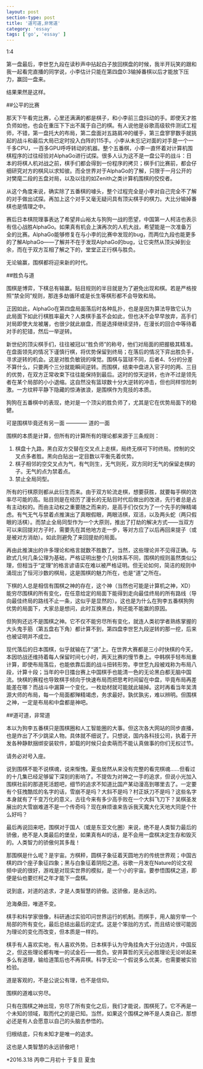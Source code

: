 ```yaml
---
layout: post
section-type: post
title: '道可道,非常道'
category: 'essay'
tags: ['go', 'essay' ]
---
```


1:4

第一盘最后，李世乭九段在读秒声中拈起白子放回棋盘的时候，我半开玩笑的跟和我一起看完直播的同学说，小李估计只能在第四盘0:3输掉番棋以后才能放下压力，赢回一盘来。

结果果然是这样。

##公平的比赛

那天下午看完比赛，心里还满满的都是棋子，和小李前三盘抖动的手。即使天才胜负师如他，也会在重压下下出不属于自己的棋。有人说他是谷歌高级软件测试工程师，不错，第一盘托大的布局，第二盘面对五路肩冲的缓手，第三盘寥寥数手就挑起的战斗和最后大局已定时投入白阵的115手。小李从未忘记对面的对手是一个一千多CPU，一百多GPU呼呼转动的机器。整个五番棋，小李一直怀着对计算机围棋程序的过往经验对AlphaGo进行试探。很多人认为这不是一盘公平的战斗：日本的将棋人机对战之前，棋手们都会得到一份程序的拷贝；棋手们比赛前，都会仔细研究对方的棋风以求知彼。而全世界对于AlphaGo的了解，只限于一月公开的对樊麾二段的五盘对局，以及以往的如Zenith之类计算机围棋的佼佼者。

从这个角度来说，确实除了五番棋的噱头，整个过程完全是小李对自己完全不了解的对手做出试探。再加上这个对手又毫无疑问具有顶尖棋手的棋力。大比分输掉番棋也是情理之中。

赛后日本棋院理事表达了希望井山裕太与狗狗一战的愿望，中国第一人柯洁也表示有信心战胜AlphaGo。如果真有机会上演再次的人机大战，希望能是一次准备万全的比赛。AlphaGo能够修复在与小李的比赛中发现的bug，而两位九段也能更多的了解AlphaGo——了解并不在于发现AlphaGo的bug，让它突然从顶尖掉到业余，而在于双方互相了解之下的，堂堂正正行棋与胜负。

无论输赢，围棋都将迎来新的时代。

##胜负与道

围棋是博弈，下棋总有输赢。贴目规则的半目就是为了避免出现和棋。若是严格按照“禁全同”规则，那连多劫循环或是长生等棋形都不会导致和局。

正因如此，AlphaGo在第四盘局面落后时各种乱扑，也是是因为算法导致它认为此局面下如此行棋胜率最大？人类棋手虽不会如此，但也决不会早早放弃，高手们对局即使大龙被屠，也很少就此崩盘，而是选择继续坚持，在漫长的回合中等待着对手的犯错，然后一举逆转。

新世纪的顶尖棋手们，往往被冠以“胜负师”的称号，他们对局面的把握极其精准。在盘面领先的情况下谨慎行棋，将优势保留到终局；在落后的情况下弈出胜负手，寻求逆转的机会。这是对胜负敏锐的嗅觉。围棋与篮球不同，后者4、5分的分差不算什么，只要两个三分就能瞬间逆转。而围棋，结束中盘进入官子时的两、三目的优势，在双方正常收束下往往能保持到最后。这时的惊天逆转，也许不过是领先者在某个局部的小小退缩。这自然没有篮球数十分大逆转的冲击，但也同样惊险刺激。一方纹秤平静下隐藏的惊涛骇浪，是围棋作为竞技的本质。

狗狗在五番棋中的表现，绝对是一个顶尖的胜负师了，尤其是它在优势局面下的稳健。

可是围棋毕竟还有另一面 ———— 道的一面

围棋的本质是计算，但所有的计算所有的理论都来源于三条规则：

1. 棋盘十九路，黑白双方交替在交叉点上走棋，局终无棋可下时终局。控制的交叉点多者胜。黑向白贴出一定目数以平衡先着优势。
2. 棋子相邻的空交叉点为气，有气则生，无气则死，双方同时无气的保留走棋的子。无气的点为禁着点。
3. 禁止全局同型。

所有的行棋原则都从此衍生而来。由于双方轮流走棋，想要获胜，就要每手棋的效率尽可能的高。贴目则是在经历了漫长的无贴目时代后做出的改进，先行者总是占有主动权的。而由主动权之重要随之而来的，是高手们仅仅为了一个先手的殚精竭虑。有气无气与禁着点推演出了真眼假眼，两眼活棋，双活，以及两头蛇（两只假眼的活棋）。而禁止全局同型作为一个大原则，推出了打劫的解决方式——当双方可以来回提对方子时，需要先在其他地方走一步，等对方应了以后再回来提子（或是被对方消劫）。如此则避免了来回提劫的局面。

再由此推演出的许多理论和格言就数不胜数了。当然，这些理论并不见得正确。与欧式几何几条公理为基础，严格证明出整个几何体系不同，围棋的规则虽然类似公理，但相当于“定理”的格言谚语实在难以被严格证明。但无论如何，简洁的规则中涌现出了恒河沙数的棋局，这是围棋的魅力所在，也是“道”之所在。

下棋的人总是相信有围棋之神的存在，这个神（当然也可能是计算机之神，XD）能穷尽围棋的所有变化，在任意给定的局面下能得到走向最佳终局的所有路线（导向最佳终局的路线不止一条，这似乎是显然的）。这也是为什么在狗李五番棋狗狗优势的局面下，大家总是想问，此时互换黑白，狗还能不能赢的原因。

但狗狗还远不是围棋之神。它不仅不能穷尽所有变化，就连人类初学者熟练掌握的大头鬼手筋（第五盘右下角）都计算不到，第四盘李世乭九段逆转的那一挖，后来也被证明并不成立。

现代落后的日本围棋，似乎就输在了“道”上。在世界大赛都是三小时快棋的今天，本因坊战还维持着每人保留时间七小时，两天比赛的慢节奏上。中韩棋手轻布局重计算，即使布局落后，也能依靠后面的战斗扭转形势。李世乭九段被戏称为布局八段，计算十段；当年的中日擂台赛上中国棋手也能清一色的无论黑白都无脑中国流。快棋的赛程也导致棋手倾向于快速布局而把思考时间留在中盘，毕竟布局再差能差在哪？而战斗中漏算一个变化，一枚劫材就可能就此输掉。这时再看当年吴清源大师的布局，每一个局面都殚精竭虑，务求最好。孰优孰劣，难以辨明。但围棋之神，一定是布局和中盘都是神吧。

##道可道，非常道

本以为狗李五番棋只是围棋圈和人工智能圈的大事。但这次各大网站的同步直播，也是炸出了不少跳梁人物。具体就不细说了。只想说，国内各科技公司，执着于开发各种静默捆绑安装软件，卸载的时候只会卖萌而不能认真做事的你们无权过节。

请务必对号入座。

说到围棋不能不说棋魂，说来惭愧。夏虫居然从来没有完整的看完棋魂……但看过的十几集已经足够留下深刻的影响了。不提佐为对神之一手的追求，但说小光加入围棋社前的那道死活题吧，细节的追求不知道比国产某动漫高到哪里去了。一定要有个狂拽酷炫的名字的话，雪崩不是吗？大斜不是吗？村正妖刀不是吗？这些名字本身就有了千变万化的意义，古往今来有多少高手败在一个大斜飞刀下？吴棋圣发展出的大雪崩难道不是一个传奇吗？现在麻烦谁来告诉我天魔大化天地大同是个什么好吗？

最后再说回来吧，围棋对于国人（或是东亚文化圈）来说，绝不是人类智力最后的骄傲，绝不是人类最后的堡垒，如果真有AI的话，是不会用一盘棋决定生存和毁灭的。人类智力的骄傲何其多哉！

那围棋是什么呢？是宇宙。方棋秤，圆棋子象征着天圆地方的传统世界观；中国古棋的四个座子象征四象；黑与白象征着阴阳之道。谷歌一月发在Nature的论文视频中说的很好，游戏是对现实世界的模拟，是一个小的宇宙。要参悟围棋之道，即便是仙也要烂柯之年才能下一盘棋。

说到底，对道的追求，才是人类智慧的骄傲。这骄傲，是永远的。

沧海桑田，唯道不变。

棋手和科学家很像，科研通过实验叩问世界运行的机制。而棋手，用人脑穷举一个局部的所有变化，最后总结出最后的定式。这是个笨拙的方式，而且结论很可能因为理论的变化而改变，但本质是一样的。

棋手有人喜欢实地，有人喜欢外势。日本棋手认为守角挂角大于分边连片，中国反之，但这些理论都有唯一的试金石——胜负。安井算哲的天元必胜理论无论听起来多么有道理，输给道策后也不再弈棋。科学无论一个假说多么优美，也需要被实验检验。

道是客观的，不是公说公有理，也不是信仰。

围棋的道难以穷尽。

只有在围棋之神出现，穷尽了所有变化之后，我们才能说，围棋死了。它不再是一个未知的领域，取而代之的是已知。当然，如果这个围棋之神不是人类自己，那想必还是有人会愿意以自己的头脑去参悟的。

归根结底，只有未知才是唯一的追求。

这也是人类智慧的永远骄傲吧！


*2016.3.18 丙申二月初十
于复旦
夏虫
